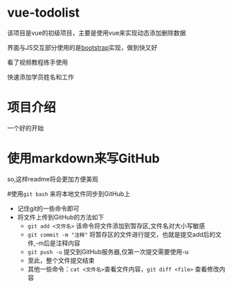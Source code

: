 # vue-todolist

该项目是vue的初级项目，主要是使用vue来实现动态添加删除数据

界面与JS交互部分使用的是<a href="https://github.com/twbs/bootstrap">bootstrap</a>实现，做到快又好

看了视频教程练手使用

快速添加学员姓名和工作

# 项目介绍

一个好的开始

# 使用markdown来写GitHub
so,这样readme将会更加方便美观

#使用`git bash` 来将本地文件同步到GitHub上
+ 记住git的一些命令即可
+ 将文件上传到GitHub的方法如下
    * `git add <文件名>` 该命令将文件添加到暂存区,文件名对大小写敏感
    * `git commit -m "注释"` 将暂存区的文件进行提交，也就是提交add后的文件,-m后是注释内容
    * `git push -u` 提交到GitHub服务器,仅第一次提交需要使用-u
    * 至此，整个文件提交结束
    * 其他一些命令：`cat <文件名>`查看文件内容，`git diff <file>` 查看修改内容

 
